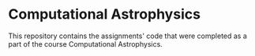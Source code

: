 # Computational Astrophysics

This repository contains the assignments' code that were completed as a part of the course Computational Astrophysics.

